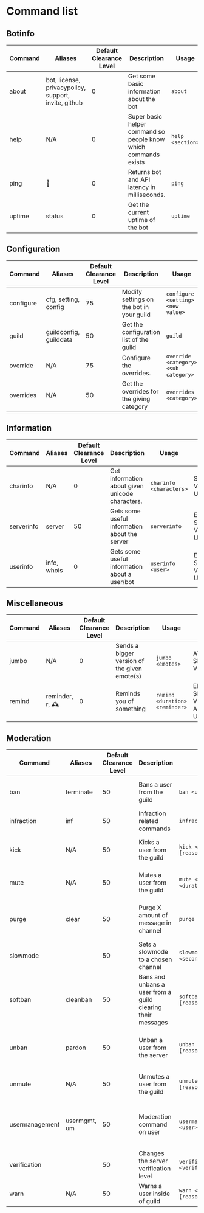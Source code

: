 # Command list

## Botinfo
| Command 	| Aliases 	| Default Clearance Level                             	| Description                                                     	| Usage              	| Bot Permssion                            	|
|---------	|---------	|-----------------------------------------------------	|-----------------------------------------------------------------	|--------------------	|------------------------------------------	|
| about | bot, license, privacypolicy, support, invite, github| 0 | Get some basic information about the bot | ``about`` | EMBED_LINKS, SEND_MESSAGES, VIEW_CHANNEL | 
| help | N/A| 0 | Super basic helper command so people know which commands exists | ``help <section>`` | EMBED_LINKS, SEND_MESSAGES, VIEW_CHANNEL | 
| ping | 🏓| 0 | Returns bot and API latency in milliseconds. | ``ping`` | EMBED_LINKS, SEND_MESSAGES, VIEW_CHANNEL | 
| uptime | status| 0 | Get the current uptime of the bot | ``uptime`` | EMBED_LINKS, SEND_MESSAGES, VIEW_CHANNEL | 

## Configuration
| Command 	| Aliases 	| Default Clearance Level                             	| Description                                                     	| Usage              	| Bot Permssion                            	|
|---------	|---------	|-----------------------------------------------------	|-----------------------------------------------------------------	|--------------------	|------------------------------------------	|
| configure | cfg, setting, config| 75 | Modify settings on the bot in your guild | ``configure <setting> <new value>`` | SEND_MESSAGES, VIEW_CHANNEL, USE_EXTERNAL_EMOJIS | 
| guild | guildconfig, guilddata| 50 | Get the configuration list of the guild | ``guild`` | SEND_MESSAGES, VIEW_CHANNEL, USE_EXTERNAL_EMOJIS | 
| override | N/A| 75 | Configure the overrides. | ``override <category> <sub category>`` | SEND_MESSAGES, VIEW_CHANNEL, USE_EXTERNAL_EMOJIS | 
| overrides | N/A| 50 | Get the overrides for the giving category | ``overrides <category>`` | EMBED_LINKS, SEND_MESSAGES, VIEW_CHANNEL, USE_EXTERNAL_EMOJIS | 

## Information
| Command 	| Aliases 	| Default Clearance Level                             	| Description                                                     	| Usage              	| Bot Permssion                            	|
|---------	|---------	|-----------------------------------------------------	|-----------------------------------------------------------------	|--------------------	|------------------------------------------	|
| charinfo | N/A| 0 | Get information about given unicode characters. | ``charinfo <characters>`` | SEND_MESSAGES, VIEW_CHANNEL, USE_EXTERNAL_EMOJIS | 
| serverinfo | server| 50 | Gets some useful information about the server | ``serverinfo`` | EMBED_LINKS, SEND_MESSAGES, VIEW_CHANNEL, USE_EXTERNAL_EMOJIS | 
| userinfo | info, whois| 0 | Gets some useful information about a user/bot | ``userinfo <user>`` | EMBED_LINKS, SEND_MESSAGES, VIEW_CHANNEL, USE_EXTERNAL_EMOJIS | 

## Miscellaneous
| Command 	| Aliases 	| Default Clearance Level                             	| Description                                                     	| Usage              	| Bot Permssion                            	|
|---------	|---------	|-----------------------------------------------------	|-----------------------------------------------------------------	|--------------------	|------------------------------------------	|
| jumbo | N/A| 0 | Sends a bigger version of the given emote(s) | ``jumbo <emotes>`` | ATTACH_FILES, SEND_MESSAGES, VIEW_CHANNEL | 
| remind | reminder, r, 🕰️| 0 | Reminds you of something | ``remind <duration> <reminder>`` | EMBED_LINKS, SEND_MESSAGES, VIEW_CHANNEL, ADD_REACTIONS, USE_EXTERNAL_EMOJIS | 

## Moderation
| Command 	| Aliases 	| Default Clearance Level                             	| Description                                                     	| Usage              	| Bot Permssion                            	|
|---------	|---------	|-----------------------------------------------------	|-----------------------------------------------------------------	|--------------------	|------------------------------------------	|
| ban | terminate| 50 | Bans a user from the guild | ``ban <user> [reason]`` | SEND_MESSAGES, VIEW_CHANNEL, BAN_MEMBERS, USE_EXTERNAL_EMOJIS | 
| infraction | inf| 50 | Infraction related commands | ``infraction <option>`` | SEND_MESSAGES, VIEW_CHANNEL, USE_EXTERNAL_EMOJIS | 
| kick | N/A| 50 | Kicks a user from the guild | ``kick <user> [reason]`` | SEND_MESSAGES, VIEW_CHANNEL, KICK_MEMBERS, USE_EXTERNAL_EMOJIS | 
| mute | N/A| 50 | Mutes a user from the guild | ``mute <user> <duration> [reason]`` | SEND_MESSAGES, VIEW_CHANNEL, MANAGE_ROLES, USE_EXTERNAL_EMOJIS | 
| purge | clear| 50 | Purge X amount of message in channel | ``purge <amount>`` | SEND_MESSAGES, VIEW_CHANNEL, MANAGE_MESSAGES, USE_EXTERNAL_EMOJIS, ATTACH_FILES | 
| slowmode | | 50 | Sets a slowmode to a chosen channel | ``slowmode <channel> <seconds>`` | SEND_MESSAGES, VIEW_CHANNEL, MANAGE_CHANNELS | 
| softban | cleanban| 50 | Bans and unbans a user from a guild clearing their messages | ``softban <user> [reason]`` | SEND_MESSAGES, VIEW_CHANNEL, BAN_MEMBERS, USE_EXTERNAL_EMOJIS | 
| unban | pardon| 50 | Unban a user from the server | ``unban <user> [reason]`` | SEND_MESSAGES, VIEW_CHANNEL, MANAGE_MESSAGES, USE_EXTERNAL_EMOJIS, BAN_MEMBERS | 
| unmute | N/A| 50 | Unmutes a user from the guild | ``unmute <user> [reason]`` | SEND_MESSAGES, VIEW_CHANNEL, MANAGE_ROLES, USE_EXTERNAL_EMOJIS | 
| usermanagement | usermgmt, um| 50 | Moderation command on user | ``usermanagement <user>`` | SEND_MESSAGES, VIEW_CHANNEL, MANAGE_ROLES, USE_EXTERNAL_EMOJIS, KICK_MEMBERS, BAN_MEMBERS | 
| verification | | 50 | Changes the server verification level | ``verification <verificationLevel>`` | SEND_MESSAGES, VIEW_CHANNEL, MANAGE_GUILD | 
| warn | N/A| 50 | Warns a user inside of guild | ``warn <user> [reason]`` | SEND_MESSAGES, VIEW_CHANNEL, USE_EXTERNAL_EMOJIS | 
